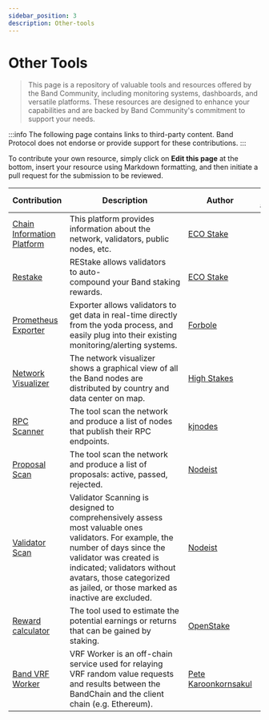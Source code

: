 ```yaml
---
sidebar_position: 3
description: Other-tools
---
```


# Other Tools

> This page is a repository of valuable tools and resources offered by the Band Community, including monitoring systems, dashboards, and versatile platforms. These resources are designed to enhance your capabilities and are backed by Band Community's commitment to support your needs.

:::info
The following page contains links to third-party content. Band Protocol does not endorse or provide support for these contributions.
:::

To contribute your own resource, simply click on **Edit this page** at the bottom, insert your resource using Markdown formatting, and then initiate a pull request for the submission to be reviewed.

| Contribution | Description | Author | Date added/updated |
| --- | --- | --- | --- |
| [Chain Information Platform](https://cosmos.directory/bandchain) | This platform provides information about the network, validators, public nodes, etc. | [ECO Stake](https://github.com/eco-stake) | 2023-10-20 |
| [Restake](https://restake.app/bandchain) | REStake allows validators to auto-compound your Band staking rewards. | [ECO Stake](https://github.com/eco-stake) | 2023-11-25 |
| [Prometheus Exporter](https://www.forbole.com/blog/prometheus-exporter-for-bandchain) | Exporter allows validators to get data in real-time directly from the yoda process, and easily plug into their existing monitoring/alerting systems. | [Forbole](https://github.com/forbole) | 2023-07-08 |
| [Network Visualizer](https://tools.highstakes.ch/geoloc/laozi) | The network visualizer shows a graphical view of all the Band nodes are distributed by country and data center on map.| [High Stakes](https://highstakes.ch/) | 2023-11-25 |
| [RPC Scanner](https://services.kjnodes.com/mainnet/band/public-rpc) | The tool scan the network and produce a list of nodes that publish their RPC endpoints. | [kjnodes](https://github.com/kj89) | 2023-10-22 |
| [Proposal Scan](https://nodeist.net/Proposals) | The tool scan the network and produce a list of proposals: active, passed, rejected. | [Nodeist](https://github.com/Nodeist) | 2023-11-27 |
| [Validator Scan](https://nodeist.net/Validatorscan) | Validator Scanning is designed to comprehensively assess most valuable ones validators. For example, the number of days since the validator was created is indicated; validators without avatars, those categorized as jailed, or those marked as inactive are excluded. | [Nodeist](https://github.com/Nodeist) | 2023-11-27 |
| [Reward calculator](https://openstake.net/reward_calculator) | The tool used to estimate the potential earnings or returns that can be gained by staking. | [OpenStake](https://openstake.net/) | 2023-08-02 |
| [Band VRF Worker](https://github.com/bandprotocol/vrf-worker-v1) | VRF Worker is an off-chain service used for relaying VRF random value requests and results between the BandChain and the client chain (e.g. Ethereum). | [Pete Karoonkornsakul](https://github.com/petekaroon) | 2023-08-10 |


